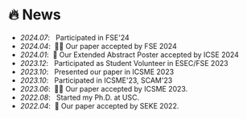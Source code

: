 # 🔥 News
- *2024.07*: &nbsp; Participated in FSE'24
- *2024.04*: &nbsp;🎉🎉 Our paper accepted by FSE 2024
- *2024.01*: &nbsp;🎉 Our Extended Abstract Poster accepted by ICSE 2024
- *2023.12*: &nbsp; Participated as Student Volunteer in ESEC/FSE 2023 
- *2023.10*: &nbsp; Presented our paper in ICSME 2023
- *2023.10*: &nbsp; Participated in ICSME'23, SCAM'23
- *2023.06*: &nbsp;🎉🎉 Our paper accepted by ICSME 2023. 
- *2022.08*: &nbsp; Started my Ph.D. at USC. 
- *2022.04*: &nbsp;🎉 Our paper accepted by SEKE 2022. 